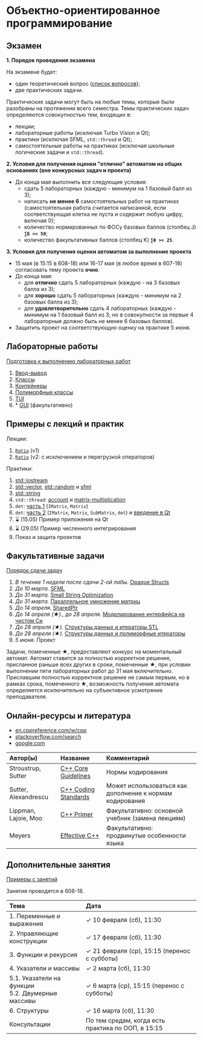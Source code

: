 # Объектно-ориентированное программирование

## Экзамен

**1. Порядок проведения экзамена**

На экзамене будет:
- один теоретический вопрос ([список вопросов](exam.md));
- две практических задачи.

Практические задачи могут быть на любые темы, которые были разобраны на протяжении всего семестра.
Темы практических задач определяются совокупностью тем, входящих в:
- лекции;
- лабораторные работы (исключая Turbo Vision и Qt);
- практики (исключая SFML, `std::thread` и Qt);
- самостоятельные работы на практиках (исключая школьные логические задачи и `std::thread`).

**2. Условия для получения оценки "отлично" автоматом на общих основаниях (вне конкурсных задач и проекта)**
- До конца мая выполнить все следующие условия:
  - сдать 5 лабораторных (каждую - минимум на 1 базовый балл из 3);
  - написать **не менее 6** самостоятельных работ на практиках
    (самостоятельная работа считается написанной,
    если соответствующая клетка не пуста и содержит любую цифру, включая 0);
  - количество нормированных по ФОСу базовых баллов (столбец J) **`∑Б >= 50`**;
  - количество факультативных баллов (столбец K) **`∑Ф >= 25`**.

**3. Условия для получения оценки автоматом за выполнение проекта**
- 15 мая (в 15:15 в 608-18) или 16-17 мая (в любое время в 607-18) согласовать тему проекта **очно**.
- До конца мая:
  - для **отлично** сдать 5 лабораторных (каждую - на 3 базовых балла из 3);
  - для **хорошо** сдать 5 лабораторных (каждую - минимум на 2 базовых балла из 3);
  - для **удовлетворительно** сдать 4 лабораторных (каждую - минимум на 1 базовый балл из 3;
    но в совокупности за первые 4 лабораторные должно быть не менее 6 базовых баллов).
- Защитить проект на соответствующую оценку на практике 5 июня.



## Лабораторные работы

[Подготовка к выполнению лабораторных работ](base/labs/lab0-preparation.md)
1. [Ввод-вывод](base/labs/lab1-io.md)
2. [Классы](base/labs/lab2-classes.md)
3. [Контейнеры](base/labs/lab3-containers.md)
4. [Полиморфные классы](base/labs/lab4-polymorphism.md)
5. [TUI](base/labs/lab5-tui.md)
6. \* [GUI](base/labs/lab6-gui.md) (факультативно)



## Примеры с лекций и практик

Лекции:
1. [`Ratio`](base/example1-ratio) (v1)
2. [`Ratio`](base/example2-ratio) (v2: с исключением и перегрузкой операторов)

Практики:
1. [std::iostream](base/practice1-std-iostream)
2. [std::vector](base/practice2a-std-vector),
   [std::random](base/practice2b-std-random)
   и
   [sfml](base/practice2c-sfml)
3. [std::string](base/practice3-std-string)
4. `std::thread`:
   [account](base/practice4a-std-thread-account)
   и
   [matrix-multiplication](base/practice4b-std-thread-matrix-multiplication)
5. `det`: [часть 1](base/practice5-matrix-det-part1) (`IMatrix`, `Matrix`)
6. `det`: [часть 2](base/practice6-matrix-det-part2) (`IMatrix`, `Matrix`, `SubMatrix`, `det`) и [введение в Qt](base/practice6-qt-intro.pdf)
7. ⌛ (15.05) Пример приложения на Qt
8. ⌛ (29.05) Пример численного интегрирования
9. Показ и защита проектов



## Факультативные задачи

[Порядок сдачи задач](electives-advanced/procedure.md)
1. *В течение 1 недели после сдачи 2-ой лабы.* [Opaque Structs](electives-advanced/task1-opaque-structs.md)
2. *До 10 марта.* [SFML](electives-advanced/task2-sfml.md)
3. *До 31 марта.* [Small String Optimization](electives-advanced/task3-sso.md)
4. *До 31 марта.* [Параллельное умножение матриц](electives-advanced/task4-parallel-multiplication.md)
5. *До 14 апреля.* [SharedPtr](electives-advanced/task5-shared-ptr.md)
6. *До 14 апреля (★)., до 28 апреля.* [Моделирование интерфейса на чистом Си](electives-advanced/task6-c-vmt.md)
7. *До 28 апреля (★).* [Структуры данных и итераторы STL](electives-advanced/task7-stl-iterators.md)
8. *До 28 апреля (★).* [Структуры данных и полиморфные итераторы](electives-advanced/task8-polymorphic-iterators.md)
9. *5 июня.* Проект

Задачи, помеченные ★, предоставляют конкурс на моментальный автомат.
Автомат ставится за полностью корректное решение, присланное раньше всех других в сроки, помеченные ★,
при условии выполнении пяти лабораторных работ до 31 мая включительно.
Приславшим полностью корректное решение не самым первым, но в рамках срока, помеченного ★,
возможность получения автомата определяется исключительно на субъективное усмотрение преподавателя.



## Онлайн-ресурсы и литература

- [en.cppreference.com/w/cpp](https://en.cppreference.com/w/cpp)
- [stackoverflow.com/search](https://stackoverflow.com/search)
- [google.com](https://www.google.com/)

| Автор(ы)             | Название                                                                                 | Комментарий                                              |
| :------------------- | :--------------------------------------------------------------------------------------- | :------------------------------------------------------- |
| Stroustrup, Sutter   | [C++ Core Guidelines](https://isocpp.github.io/CppCoreGuidelines/CppCoreGuidelines.html) | Нормы кодирования                                        |
| Sutter, Alexandrescu | [C++ Coding Standards](https://www.labirint.ru/books/512945/)                            | Может использоваться как дополнение к нормам кодирования |
| Lippman, Lajoie, Moo | [C++ Primer](https://www.labirint.ru/books/512910/)                                      | Факультативно: основной учебник (замена лекциям)         |
| Meyers               | [Effective C++](https://www.labirint.ru/authors/47004/)                                  | Факультативно: продвинутые особенности языка             |



## Дополнительные занятия

[Примеры с занятий](electives-beginner)

Занятия проводятся в 608-18.

| Тема                                                 | Дата |
| :--------------------------------------------------- | :--- |
| 1. Переменные и выражения                            | ✓ 10 февраля (сб), 11:30 |
| 2. Управляющие конструкции                           | ✓ 17 февраля (сб), 11:30 |
| 3. Функции и рекурсия                                | ✓ 21 февраля (ср), 15:15 (перенос с субботы) |
| 4. Указатели и массивы                               | ✓ 2 марта (сб), 11:30 |
| 5.1. Указатели на функции<br/>5.2. Двумерные массивы | ✓ 6 марта (ср), 15:15 (перенос с субботы) |
| 6. Структуры                                         | ✓ 16 марта (сб), 11:30 |
| Консультации                                         | По тем средам, когда есть практика по ООП, в 15:15 |
